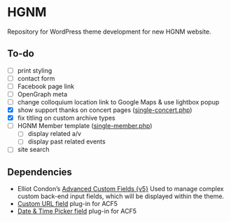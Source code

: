# HGNM

Repository for WordPress theme development for new HGNM website.

## To-do

- [ ] print styling
- [ ] contact form
- [ ] Facebook page link
- [ ] OpenGraph meta
- [ ] change colloquium location link to Google Maps & use lightbox popup
- [X] show support thanks on concert pages ([single-concert.php](/single-concert.php))
- [X] fix titling on custom archive types
- [ ] HGNM Member template ([single-member.php](/single-member.php))
	- [ ] display related a/v
	- [ ] display past related events
- [ ] site search

## Dependencies

- Elliot Condon’s [Advanced Custom Fields {v5}](https://github.com/AdvancedCustomFields/acf5-beta)
Used to manage complex custom back-end input fields, which will be displayed within the theme.
- [Custom URL field](https://github.com/delucis/acf-url-field) plug-in for ACF5
- [Date & Time Picker field](https://github.com/yanknudtskov/acf-field-date-time-picker) plug-in for ACF5
